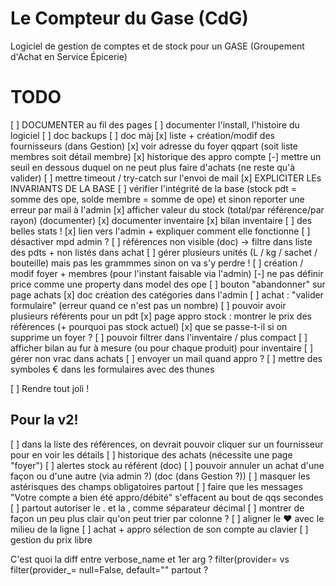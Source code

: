 # Le Compteur du Gase (CdG)
Logiciel de gestion de comptes et de stock pour un GASE (Groupement d'Achat en Service Épicerie)

# TODO
[ ] DOCUMENTER au fil des pages
[ ] documenter l'install, l'histoire du logiciel
[ ] doc backups
[ ] doc màj
[x] liste + création/modif des fournisseurs (dans Gestion)
[x] voir adresse du foyer qqpart (soit liste membres soit détail membre)
[x] historique des appro compte
[-] mettre un seuil en dessous duquel on ne peut plus faire d'achats (ne reste qu'à valider)
[ ] mettre timeout / try-catch sur l'envoi de mail
[x] EXPLICITER LEs INVARIANTS DE LA BASE
[ ] vérifier l'intégrité de la base (stock pdt = somme des ope, solde membre = somme de ope) et sinon reporter une erreur par mail à l'admin
[x] afficher valeur du stock (total/par référence/par rayon) (documenter)
[x] documenter inventaire
[x] bilan inventaire
[ ] des belles stats !
[x] lien vers l'admin + expliquer comment elle fonctionne
[ ] désactiver mpd admin ?
[ ] références non visible (doc) -> filtre dans liste des pdts + non listés dans achat
[ ] gérer plusieurs unités (L / kg / sachet / bouteille) mais pas les grammmes sinon on va s'y perdre !
[ ] création / modif foyer + membres (pour l'instant faisable via l'admin)
[-] ne pas définir price comme une property dans model des ope
[ ] bouton "abandonner" sur page achats
[x] doc création des catégories dans l'admin
[ ] achat : "valider formulaire" (erreur quand ce n'est pas un nombre)
[ ] pouvoir avoir plusieurs référents pour un pdt
[x] page appro stock : montrer le prix des références (+ pourquoi pas stock actuel)
[x] que se passe-t-il si on supprime un foyer ?
[ ] pouvoir filtrer dans l'inventaire / plus compact
[ ] afficher bilan au fur à mesure (ou pour chaque produit) pour inventaire
[ ] gérer non vrac dans achats
[ ] envoyer un mail quand appro ?
[ ] mettre des symboles € dans les formulaires avec des thunes

[ ] Rendre tout joli !

## Pour la v2!
[ ] dans la liste des références, on devrait pouvoir cliquer sur un fournisseur pour en voir les détails
[ ] historique des achats (nécessite une page "foyer")
[ ] alertes stock au référent (doc)
[ ] pouvoir annuler un achat d'une façon ou d'une autre (via admin ?) (doc (dans Gestion ?))
[ ] masquer les astérisques des champs obligatoires partout
[ ] faire que les messages "Votre compte a bien été appro/débité" s'effacent au bout de qqs secondes
[ ] partout autoriser le . et la , comme séparateur décimal
[ ] montrer de façon un peu plus clair qu'on peut trier par colonne ?
[ ] aligner le ♥ avec le milieu de la ligne
[ ] achat + appro sélection de son compte au clavier
[ ] gestion du prix libre


C'est quoi la diff entre verbose_name et 1er arg ?
filter(provider= vs filter(provider_=
null=False, default="" partout ?
